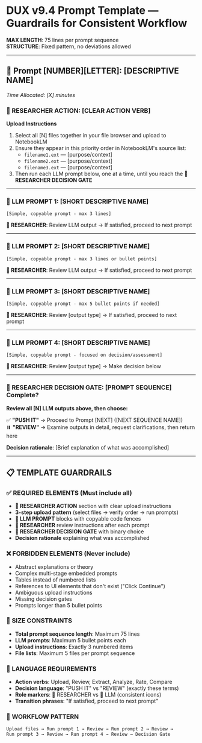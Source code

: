 # DUX v9.4 Prompt Template — Guardrails for Consistent Workflow

**MAX LENGTH**: 75 lines per prompt sequence  
**STRUCTURE**: Fixed pattern, no deviations allowed

---

## 🎯 **Prompt [NUMBER][LETTER]: [DESCRIPTIVE NAME]** 
*Time Allocated: [X] minutes*

### **👤 RESEARCHER ACTION: [CLEAR ACTION VERB]**

**Upload Instructions**
1. Select all [N] files together in your file browser and upload to NotebookLM
2. Ensure they appear in this priority order in NotebookLM's source list:
   - `filename1.ext` — [purpose/context]
   - `filename2.ext` — [purpose/context]  
   - `filename3.ext` — [purpose/context]
3. Then run each LLM prompt below, one at a time, until you reach the **👤 RESEARCHER DECISION GATE**

---

### **🤖 LLM PROMPT 1: [SHORT DESCRIPTIVE NAME]**
```
[Simple, copyable prompt - max 3 lines]
```
**👤 RESEARCHER**: Review LLM output → If satisfied, proceed to next prompt

---

### **🤖 LLM PROMPT 2: [SHORT DESCRIPTIVE NAME]**
```
[Simple, copyable prompt - max 3 lines or bullet points]
```
**👤 RESEARCHER**: Review LLM output → If satisfied, proceed to next prompt

---

### **🤖 LLM PROMPT 3: [SHORT DESCRIPTIVE NAME]**
```
[Simple, copyable prompt - max 5 bullet points if needed]
```
**👤 RESEARCHER**: Review [output type] → If satisfied, proceed to next prompt

---

### **🤖 LLM PROMPT 4: [SHORT DESCRIPTIVE NAME]**
```
[Simple, copyable prompt - focused on decision/assessment]
```
**👤 RESEARCHER**: Review [output type] → Make decision below

---

### **👤 RESEARCHER DECISION GATE: [PROMPT SEQUENCE] Complete?**
**Review all [N] LLM outputs above, then choose:**

✅ **"PUSH IT"** → Proceed to Prompt [NEXT] ([NEXT SEQUENCE NAME])  
⏸️ **"REVIEW"** → Examine outputs in detail, request clarifications, then return here

**Decision rationale**: [Brief explanation of what was accomplished]

---

## 📋 **TEMPLATE GUARDRAILS**

### ✅ **REQUIRED ELEMENTS** (Must include all)
- **👤 RESEARCHER ACTION** section with clear upload instructions
- **3-step upload pattern** (select files → verify order → run prompts)
- **🤖 LLM PROMPT** blocks with copyable code fences
- **👤 RESEARCHER** review instructions after each prompt
- **👤 RESEARCHER DECISION GATE** with binary choice
- **Decision rationale** explaining what was accomplished

### ❌ **FORBIDDEN ELEMENTS** (Never include)
- Abstract explanations or theory
- Complex multi-stage embedded prompts
- Tables instead of numbered lists
- References to UI elements that don't exist ("Click Continue")
- Ambiguous upload instructions
- Missing decision gates
- Prompts longer than 5 bullet points

### 📏 **SIZE CONSTRAINTS**
- **Total prompt sequence length**: Maximum 75 lines
- **LLM prompts**: Maximum 5 bullet points each
- **Upload instructions**: Exactly 3 numbered items
- **File lists**: Maximum 5 files per prompt sequence

### 🎯 **LANGUAGE REQUIREMENTS**
- **Action verbs**: Upload, Review, Extract, Analyze, Rate, Compare
- **Decision language**: "PUSH IT" vs "REVIEW" (exactly these terms)
- **Role markers**: 👤 RESEARCHER vs 🤖 LLM (consistent icons)
- **Transition phrases**: "If satisfied, proceed to next prompt"

### 🔄 **WORKFLOW PATTERN**
```
Upload files → Run prompt 1 → Review → Run prompt 2 → Review → 
Run prompt 3 → Review → Run prompt 4 → Review → Decision Gate
```
